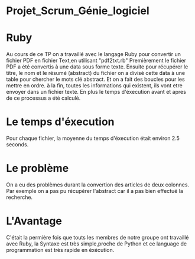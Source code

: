 # Projet_Scrum_Génie_logiciel

# Ruby
Au cours de ce TP on a travaillé avec le langage Ruby pour convertir un fichier PDF en fichier Text,en utilisant "pdf2txt.rb" Premièrement le fichier PDF a été convertis à une data sous forme texte. Ensuite pour récupérer le titre, le nom et le résumé (abstract) du fichier on a divisé cette data à une table pour chercher le mots clé abstract. Et on a fait des boucles pour les mettre en ordre. à la fin, toutes les informations qui existent, ils vont etre envoyer dans un fichier texte. En plus le temps d'éxecution avant et apres de ce processus a été calculé.

# Le temps d'éxecution
Pour chaque fichier, la moyenne du temps d'éxecution était environ 2.5 seconds.

# Le problème
On a eu des problèmes durant la convertion des articles de deux colonnes. Par exemple on a pas pu récupérer l'abstract car il a pas bien effectué la recherche.

# L'Avantage
C'était la permière fois que touts les membres de notre groupe ont travaillé avec Ruby, la Syntaxe est très simple,proche de Python et ce language de programmation est très rapide en éxécution.
